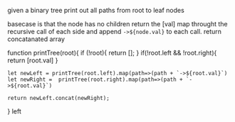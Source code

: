 given a binary tree
print out all paths from root to leaf nodes

basecase is that the node has no children
    return the [val]
map throught the recursive call of each side and append `->${node.val}` to each call.
return concatanated array

function printTree(root){
    if (!root){
        return [];
    }
    if(!root.left && !root.right){
        return [root.val]
    }

    let newLeft = printTree(root.left).map(path=>(path + `->${root.val}`)
    let newRight =  printTree(root.right).map(path=>(path + `->${root.val}`)

    return newLeft.concat(newRight);
}
left